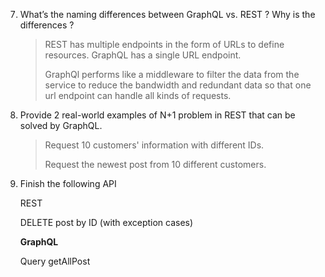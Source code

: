 7. What’s the naming differences between GraphQL vs. REST ? Why is the differences ? 

   >REST has multiple endpoints in the form of URLs to define resources. GraphQL has a single URL endpoint. 
   >
   >GraphQl performs like a middleware to filter the data from the service to reduce the bandwidth and redundant data so that one url endpoint can handle all kinds of requests.

8. Provide 2 real-world examples of N+1 problem in REST that can be solved by GraphQL. 

   >Request 10 customers' information with different IDs.
   >
   >Request the newest post from 10 different customers.

9. Finish the following API 

   REST 

   DELETE post by ID (with exception cases) 

   **GraphQL** 

   Query getAllPost 